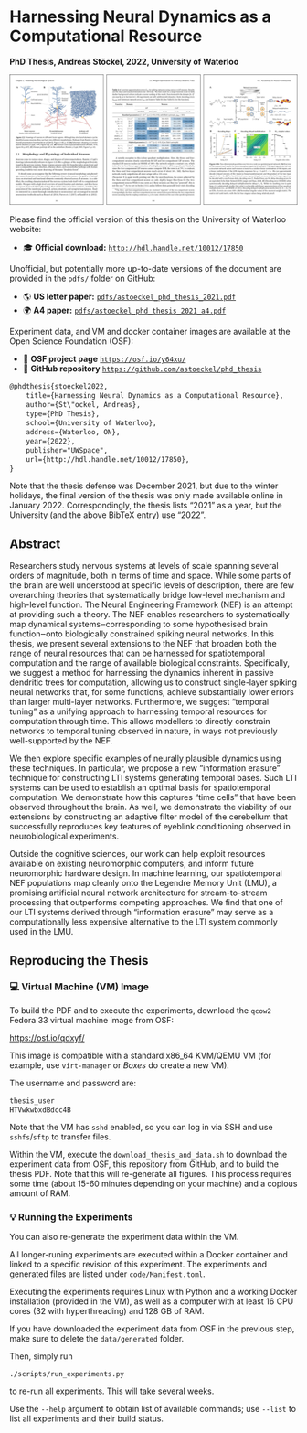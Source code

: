 # Harnessing Neural Dynamics as a Computational Resource
**PhD Thesis, Andreas Stöckel, 2022, University of Waterloo**

![Some pages from the thesis](readme_header.jpg)

Please find the official version of this thesis on the University of Waterloo website:  
* 🎓 **Official download:** [`http://hdl.handle.net/10012/17850`](http://hdl.handle.net/10012/17850)

Unofficial, but potentially more up-to-date versions of the document are provided in the `pdfs/` folder on GitHub:
* 🌎 **US letter paper:** [`pdfs/astoeckel_phd_thesis_2021.pdf`](pdfs/astoeckel_phd_thesis_2021.pdf)
* 🌍 **A4 paper:** [`pdfs/astoeckel_phd_thesis_2021_a4.pdf`](pdfs/astoeckel_phd_thesis_2021_a4.pdf)

Experiment data, and VM and docker container images are available at the Open Science Foundation (OSF):

* 📌 **OSF project page** [`https://osf.io/y64xu/`](https://osf.io/y64xu/)
* 📌 **GitHub repository** [`https://github.com/astoeckel/phd_thesis`](https://github.com/astoeckel/phd_thesis)

```
@phdthesis{stoeckel2022,
    title={Harnessing Neural Dynamics as a Computational Resource},
    author={St\"ockel, Andreas},
    type={PhD Thesis},
    school={University of Waterloo},
    address={Waterloo, ON},
    year={2022},
    publisher="UWSpace",
    url={http://hdl.handle.net/10012/17850},
}
```

Note that the thesis defense was December 2021, but due to the winter holidays, the final version of the thesis was only made available online in January 2022.
Correspondingly, the thesis lists “2021” as a year, but the University (and the above BibTeX entry) use “2022”.

## Abstract

Researchers study nervous systems at levels of scale spanning several orders of magnitude, both in terms of time and space.
While some parts of the brain are well understood at specific levels of description, there are few overarching theories that systematically bridge low-level mechanism and high-level function.
The Neural Engineering Framework (NEF) is an attempt at providing such a theory.
The NEF enables researchers to systematically map dynamical systems‒corresponding to some hypothesised brain function‒onto biologically constrained spiking neural networks.
In this thesis, we present several extensions to the NEF that broaden both the range of neural resources that can be harnessed for spatiotemporal computation and the range of available biological constraints.
Specifically, we suggest a method for harnessing the dynamics inherent in passive dendritic trees for computation, allowing us to construct single-layer spiking neural networks that, for some functions, achieve substantially lower errors than larger multi-layer networks.
Furthermore, we suggest “temporal tuning” as a unifying approach to harnessing temporal resources for computation through time.
This allows modellers to directly constrain networks to temporal tuning observed in nature, in ways not previously well-supported by the NEF.

We then explore specific examples of neurally plausible dynamics using these techniques.
In particular, we propose a new “information erasure” technique for constructing LTI systems generating temporal bases.
Such LTI systems can be used to establish an optimal basis for spatiotemporal computation.
We demonstrate how this captures “time cells” that have been observed throughout the brain.
As well, we demonstrate the viability of our extensions by constructing an adaptive filter model of the cerebellum that successfully reproduces key features of eyeblink conditioning observed in neurobiological experiments.

Outside the cognitive sciences, our work can help exploit resources available on existing neuromorphic computers, and inform future neuromorphic hardware design.
In machine learning, our spatiotemporal NEF populations map cleanly onto the Legendre Memory Unit (LMU), a promising artificial neural network architecture for stream-to-stream processing that outperforms competing approaches.
We find that one of our LTI systems derived through “information erasure” may serve as a computationally less expensive alternative to the LTI system commonly used in the LMU.


## Reproducing the Thesis

### 💻 Virtual Machine (VM) Image

To build the PDF and to execute the experiments, download the `qcow2` Fedora 33 virtual machine image from OSF:

https://osf.io/qdxyf/

This image is compatible with a standard x86_64 KVM/QEMU VM (for example, use `virt-manager` or *Boxes* do create a new VM).

The username and password are:
```
thesis_user
HTVwkwbxdBdcc4B
```

Note that the VM has `sshd` enabled, so you can log in via SSH and use `sshfs`/`sftp` to transfer files.

Within the VM, execute the `download_thesis_and_data.sh` to download the experiment data from OSF, this repository from GitHub, and to build the thesis PDF.
Note that this will re-generate all figures.
This process requires some time (about 15-60 minutes depending on your machine) and a copious amount of RAM.

### 💡 Running the Experiments

You can also re-generate the experiment data within the VM.

All longer-runing experiments are executed within a Docker container and linked to a specific revision of this experiment.
The experiments and generated files are listed under `code/Manifest.toml`.

Executing the experiments requires Linux with Python and a working Docker installation (provided in the VM), as well as a computer with at least 16 CPU cores (32 with hyperthreading) and 128 GB of RAM.

If you have downloaded the experiment data from OSF in the previous step, make sure to delete the `data/generated` folder.

Then, simply run
```
./scripts/run_experiments.py
```
to re-run all experiments. This will take several weeks.

Use the `--help` argument to obtain list of available commands; use `--list` to list all experiments and their build status.


